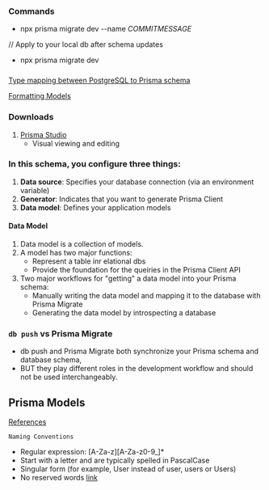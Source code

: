 ### Commands

- npx prisma migrate dev --name *COMMITMESSAGE*

// Apply to your local db after schema updates
- npx prisma migrate dev

###
[Type mapping between PostgreSQL to Prisma schema](https://www.prisma.io/docs/concepts/database-connectors/postgresql#configuring-an-ssl-connection)

[Formatting Models](https://www.prisma.io/docs/concepts/components/prisma-schema)


### Downloads

1. [Prisma Studio](https://www.prisma.io/studio)
   - Visual viewing and editing

### In this schema, you configure three things:
1. __Data source__: Specifies your database connection (via an environment variable)
2. __Generator__: Indicates that you want to generate Prisma Client
3. __Data model__: Defines your application models


#### Data Model
1. Data model is a collection of models.
2. A model has two major functions:
    - Represent a table inr elational dbs
    -  Provide the foundation for the queiries in the Prisma Client API
3. Two major workflows for "getting" a data model into your Prisma schema:
    - Manually writing the data model and mapping it to the database with Prisma Migrate
    - Generating the data model by introspecting a database


### `db push` vs Prisma Migrate
- db push and Prisma Migrate both synchronize your Prisma schema and database schema,
- BUT they play different roles in the development workflow and should not be used interchangeably.


## Prisma Models

[References](https://www.prisma.io/docs/reference/api-reference/prisma-client-reference)

`Naming Conventions`
- Regular expression: [A-Za-z][A-Za-z0-9_]*
- Start with a letter and are typically spelled in PascalCase
- Singular form (for example, User instead of user, users or Users)
- No reserved words [link](https://github.com/prisma/prisma-engines/blob/master/libs/datamodel/core/src/transform/ast_to_dml/reserved_model_names.rs#l10)
